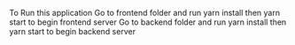 To Run this application
Go to frontend folder and run yarn install then yarn start to begin frontend server
Go to backend folder and run yarn install then yarn start to begin backend server
